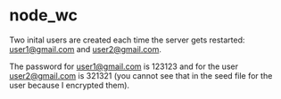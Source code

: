 # node_wc

Two inital users are created each time the server gets restarted: user1@gmail.com and user2@gmail.com.

The password for user1@gmail.com is 123123 and for the user user2@gmail.com is 321321 (you cannot see that in the seed file for the user because I encrypted them).
